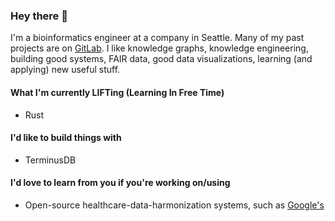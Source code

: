 ### Hey there 👋

<!--
**anngvu/anngvu** is a ✨ _special_ ✨ repository because its `README.md` (this file) appears on your GitHub profile.

Here are some ideas to get you started:

- 🔭 I’m currently working on ...
- 🌱 I’m currently learning ...
- 👯 I’m looking to collaborate on ...
- 🤔 I’m looking for help with ...
- 💬 Ask me about ...
- 📫 How to reach me: ...
- 😄 Pronouns: ...
- ⚡ Fun fact: ...
-->

I'm a bioinformatics engineer at a company in Seattle. 
Many of my past projects are on [GitLab](https://gitlab.com/users/angvu/groups).
I like knowledge graphs, knowledge engineering, building good systems, FAIR data, good data visualizations, learning (and applying) new useful stuff.

#### What I'm currently LIFTing (Learning In Free Time)
- Rust

#### I'd like to build things with
- TerminusDB

#### I'd love to learn from you if you're working on/using
- Open-source healthcare-data-harmonization systems, such as [Google's](https://github.com/GoogleCloudPlatform/healthcare-data-harmonization) 





